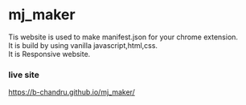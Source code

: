 # mj_maker
Tis website is used to make manifest.json for your chrome extension.<br>
It is build by using vanilla javascript,html,css.<br>
It is Responsive website.

### live site

https://b-chandru.github.io/mj_maker/


